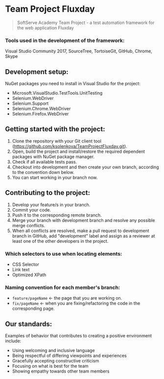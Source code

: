 # Team Project Fluxday
>SoftServe Academy Team Project - a test automation framework for the web application Fluxday


### Tools used in the development of the framework:
Visual Studio Community 2017, SourceTree, TortoiseGit, GitHub, Chrome, Skype


## Development setup:
NuGet packages you need to install in Visual Studio for the project:

- Microsoft.VisualStudio.TestTools.UnitTesting
- Selenium.WebDriver 
- Selenium.Support 
- Selenium.Chrome.WebDriver 
- Selenium.Firefox.WebDriver 


## Getting started with the project:
1. Clone the repository with your Git client tool (<https://github.com/ksolenkova/TeamProjectFluxday.git>).
2. Open, build the project and install/restore the required dependent packages with NuGet package manager.
3. Check if all available tests pass.
3. Checkout into development and then create your own branch, according to the convention down below.
4. You can start working in your branch now.

## Contributing to the project:
1. Develop your feature/s in your branch.
2. Commit your code.
3. Push it to the corresponding remote branch.
4. Merge your branch with development branch and resolve any possible merge conflicts.
5. When all conflicts are resolved, make a pull request to development branch in GitHub, add "development" label and assign as a reviewer at least one of the other developers in the project.

### Which selectors to use when locating elements:
- CSS Selector
- Link text
- Optimized XPath

### Naming convention for each member's branch:
- `feature/pageName` <- the page that you are working on.
- `fix/pageName` <- when you are fixing/refactoring the code in the corresponding page.

## Our standards:
Examples of behavior that contributes to creating a positive environment include:

* Using welcoming and inclusive language
* Being respectful of differing viewpoints and experiences
* Gracefully accepting constructive criticism
* Focusing on what is best for the team
* Showing empathy towards other team members
